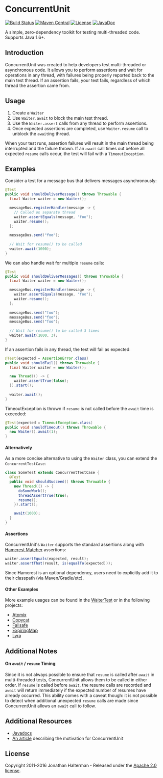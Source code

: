 # ConcurrentUnit
[![Build Status](https://travis-ci.org/jhalterman/concurrentunit.svg)](https://travis-ci.org/jhalterman/concurrentunit)
[![Maven Central](https://maven-badges.herokuapp.com/maven-central/net.jodah/concurrentunit/badge.svg)](https://maven-badges.herokuapp.com/maven-central/net.jodah/concurrentunit) 
[![License](http://img.shields.io/:license-apache-brightgreen.svg)](http://www.apache.org/licenses/LICENSE-2.0.html)
[![JavaDoc](http://javadoc-badge.appspot.com/net.jodah/concurrentunit.svg?label=javadoc)](https://jhalterman.github.com/concurrentunit/javadoc)

A simple, zero-dependency toolkit for testing multi-threaded code. Supports Java 1.6+.

## Introduction

ConcurrentUnit was created to help developers test multi-threaded or asynchronous code. It allows you to perform assertions and wait for operations in any thread, with failures being properly reported back to the main test thread. If an assertion fails, your test fails, regardless of which thread the assertion came from.

## Usage

1. Create a `Waiter`
2. Use `Waiter.await` to block the main test thread.
3. Use the `Waiter.assert` calls from any thread to perform assertions. 
4. Once expected assertions are completed, use `Waiter.resume` call to unblock the `await`ing thread.

When your test runs, assertion failures will result in the main thread being interrupted and the failure thrown. If an `await` call times out before all expected `resume` calls occur, the test will fail with a `TimeoutException`.

## Examples

Consider a test for a message bus that delivers messages asynchronously:

```java
@Test
public void shouldDeliverMessage() throws Throwable {
  final Waiter waiter = new Waiter();

  messageBus.registerHandler(message -> {
    // Called on separate thread
    waiter.assertEquals(message, "foo");
    waiter.resume();
  };
  
  messageBus.send("foo");
  
  // Wait for resume() to be called
  waiter.await(1000);
}
```

We can also handle wait for multiple `resume` calls:

```java
@Test
public void shouldDeliverMessages() throws Throwable {
  final Waiter waiter = new Waiter();

  messageBus.registerHandler(message -> {
    waiter.assertEquals(message, "foo");
    waiter.resume();
  };
  
  messageBus.send("foo");
  messageBus.send("foo");
  messageBus.send("foo");
  
  // Wait for resume() to be called 3 times
  waiter.await(1000, 3);
}
```

If an assertion fails in any thread, the test will fail as expected:

```java
@Test(expected = AssertionError.class)
public void shouldFail() throws Throwable {
  final Waiter waiter = new Waiter();

  new Thread(() -> {
    waiter.assertTrue(false);
  }).start();
  
  waiter.await();
}
```

TimeoutException is thrown if `resume` is not called before the `await` time is exceeded:

```java
@Test(expected = TimeoutException.class)
public void shouldTimeout() throws Throwable {
  new Waiter().await(1);
}
```

#### Alternatively

As a more concise alternative to using the `Waiter` class, you can extend the `ConcurrentTestCase`:

```java
class SomeTest extends ConcurrentTestCase {
  @Test
  public void shouldSucceed() throws Throwable {
    new Thread(() -> {
      doSomeWork();
      threadAssertTrue(true);
      resume();
    }).start();

    await(1000);
  }
}
```

#### Assertions

ConcurrentUnit's `Waiter` supports the standard assertions along with [Hamcrest Matcher](http://hamcrest.org/JavaHamcrest/javadoc/) assertions:

```java
waiter.assertEquals(expected, result);
waiter.assertThat(result, is(equalTo(expected)));
```

Since Hamcrest is an optional dependency, users need to explicitly add it to their classpath (via Maven/Gradle/etc).

#### Other Examples

More example usages can be found in the [WaiterTest](https://github.com/jhalterman/concurrentunit/blob/master/src/test/java/net/jodah/concurrentunit/WaiterTest.java) or in the following projects:

* [Atomix](https://github.com/atomix/atomix/tree/master/core/src/test/java/io/atomix)
* [Copycat](https://github.com/atomix/copycat/tree/master/server/src/test/java/io/atomix/copycat/server/state)
* [Failsafe](https://github.com/jhalterman/failsafe/blob/master/src/test/java/net/jodah/failsafe/AsyncFailsafeTest.java)
* [ExpiringMap](https://github.com/jhalterman/expiringmap/tree/master/src/test/java/net/jodah/expiringmap/functional)
* [Lyra](https://github.com/jhalterman/lyra/tree/master/src/test/java/net/jodah/lyra/internal/util/concurrent)

## Additional Notes

#### On `await` / `resume` Timing

Since it is not always possible to ensure that `resume` is called after `await` in multi-threaded tests, ConcurrentUnit allows them to be called in either order. If `resume` is called before `await`, the resume calls are recorded and `await` will return immediately if the expected number of resumes have already occurred. This ability comes with a caveat though: it is not possible to detect when additional unexpected `resume` calls are made since ConcurrentUnit allows an `await` call to follow.

## Additional Resources

- [Javadocs](https://jodah.net/concurrentunit/javadoc)
- [An article](https://jodah.net/testing-multi-threaded-code) describing the motivation for ConcurrentUnit

## License

Copyright 2011-2016 Jonathan Halterman - Released under the [Apache 2.0 license](http://www.apache.org/licenses/LICENSE-2.0.html).
